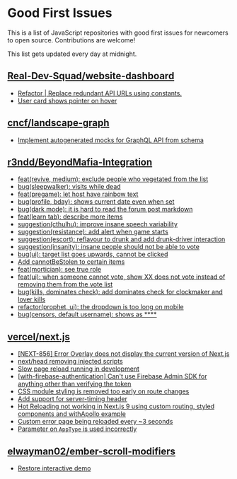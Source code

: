 # Good First Issues

This is a list of JavaScript repositories with good first issues for newcomers to open source. Contributions are welcome!

This list gets updated every day at midnight.

## [Real-Dev-Squad/website-dashboard](https://github.com/Real-Dev-Squad/website-dashboard)

- [Refactor | Replace redundant API URLs using constants. ](https://github.com/Real-Dev-Squad/website-dashboard/issues/333)
- [User card shows pointer on hover](https://github.com/Real-Dev-Squad/website-dashboard/issues/326)

## [cncf/landscape-graph](https://github.com/cncf/landscape-graph)

- [Implement autogenerated mocks for GraphQL API from schema](https://github.com/cncf/landscape-graph/issues/103)

## [r3ndd/BeyondMafia-Integration](https://github.com/r3ndd/BeyondMafia-Integration)

- [feat(revive, medium): exclude people who vegetated from the list](https://github.com/r3ndd/BeyondMafia-Integration/issues/440)
- [bug(sleepwalker): visits while dead](https://github.com/r3ndd/BeyondMafia-Integration/issues/558)
- [feat(pregame): let host have rainbow text](https://github.com/r3ndd/BeyondMafia-Integration/issues/574)
- [bug(profile, bday): shows current date even when set](https://github.com/r3ndd/BeyondMafia-Integration/issues/570)
- [bug(dark mode): it is hard to read the forum post markdown](https://github.com/r3ndd/BeyondMafia-Integration/issues/554)
- [feat(learn tab): describe more items](https://github.com/r3ndd/BeyondMafia-Integration/issues/468)
- [suggestion(cthulhu): improve insane speech variability](https://github.com/r3ndd/BeyondMafia-Integration/issues/5)
- [suggestion(resistance): add alert when game starts](https://github.com/r3ndd/BeyondMafia-Integration/issues/140)
- [suggestion(escort): reflavour to drunk and add drunk-driver interaction ](https://github.com/r3ndd/BeyondMafia-Integration/issues/226)
- [suggestion(insanity): insane people should not be able to vote](https://github.com/r3ndd/BeyondMafia-Integration/issues/263)
- [bug(ui): target list goes upwards, cannot be clicked](https://github.com/r3ndd/BeyondMafia-Integration/issues/269)
- [Add cannotBeStolen to certain items](https://github.com/r3ndd/BeyondMafia-Integration/issues/397)
- [feat(mortician): see true role](https://github.com/r3ndd/BeyondMafia-Integration/issues/410)
- [feat(ui): when someone cannot vote, show XX does not vote instead of removing them from the vote list](https://github.com/r3ndd/BeyondMafia-Integration/issues/441)
- [bug(kills, dominates check): add dominates check for clockmaker and lover kills](https://github.com/r3ndd/BeyondMafia-Integration/issues/437)
- [refactor(prophet, ui): the dropdown is too long on mobile](https://github.com/r3ndd/BeyondMafia-Integration/issues/469)
- [bug(censors, default username): shows as ****](https://github.com/r3ndd/BeyondMafia-Integration/issues/493)

## [vercel/next.js](https://github.com/vercel/next.js)

- [[NEXT-856] Error Overlay does not display the current version of Next.js](https://github.com/vercel/next.js/issues/47124)
- [next/head removing injected scripts](https://github.com/vercel/next.js/issues/11012)
- [Slow page reload running in development](https://github.com/vercel/next.js/issues/25108)
- [[with-firebase-authentication] Can't use Firebase Admin SDK for anything other than verifying the token](https://github.com/vercel/next.js/issues/14139)
- [CSS module styling is removed too early on route changes](https://github.com/vercel/next.js/issues/17464)
- [Add support for server-timing header](https://github.com/vercel/next.js/issues/12382)
- [Hot Reloading not working in Next.js 9 using custom routing, styled components and withApollo example](https://github.com/vercel/next.js/issues/16449)
- [Custom error page being reloaded every ~3 seconds](https://github.com/vercel/next.js/issues/10024)
- [Parameter on `AppType` is used incorrectly](https://github.com/vercel/next.js/issues/42846)

## [elwayman02/ember-scroll-modifiers](https://github.com/elwayman02/ember-scroll-modifiers)

- [Restore interactive demo](https://github.com/elwayman02/ember-scroll-modifiers/issues/620)

